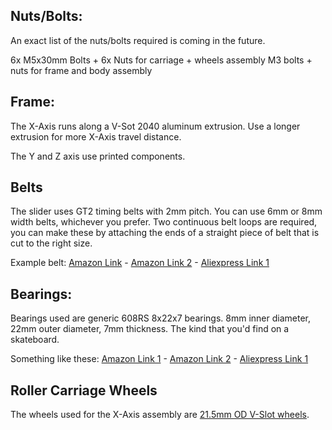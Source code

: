 
## Nuts/Bolts:

An exact list of the nuts/bolts required is coming in the future.

6x M5x30mm Bolts + 6x Nuts for carriage + wheels assembly
M3 bolts + nuts for frame and body assembly

## Frame:

The X-Axis runs along a V-Sot 2040 aluminum extrusion. Use a longer extrusion for more X-Axis travel distance.

The Y and Z axis use printed components.

## Belts

The slider uses GT2 timing belts with 2mm pitch. You can use 6mm or 8mm width belts, whichever you prefer. Two continuous belt loops are required, you can make these by attaching the ends of a straight piece of belt that is cut to the right size.

Example belt: 
[Amazon Link](https://amzn.to/2rH2eIP) - [Amazon Link 2](https://amzn.to/2LmavuR) - [Aliexpress Link 1](https://www.aliexpress.com/item/5m-lot-GT2-6mm-open-timing-belt-width-6mm-GT2-belt-Rubbr-Fiberglass-cut-to-length/32811832945.html)

## Bearings:

Bearings used are generic 608RS 8x22x7 bearings. 8mm inner diameter, 22mm outer diameter, 7mm thickness. 
The kind that you'd find on a skateboard.

Something like these:
[Amazon Link 1](https://amzn.to/2UIY3te) - [Amazon Link 2](https://amzn.to/2UHuusg) - [Aliexpress Link 1](https://www.aliexpress.com/item/8PCS-608-2RS-SI3N4-ABEC-7-8X22X7MM-Skateboard-Hybrid-Bearing-7-Ceramic-Balls/32342893985.html)


## Roller Carriage Wheels

The wheels used for the X-Axis assembly are [21.5mm OD V-Slot wheels](https://www.aliexpress.com/item/21-5x5x7mm-5-21-5-7mm-Delrin-R-style-V-wheel-kit-nylon-plastic-wheel-with/32866020536.html).
